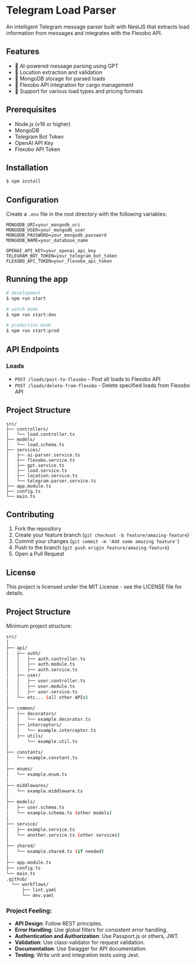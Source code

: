 # Telegram Load Parser

An intelligent Telegram message parser built with NestJS that extracts load information from messages and integrates with the Flexobo API.

## Features

- 🤖 AI-powered message parsing using GPT
- 📍 Location extraction and validation
- 💾 MongoDB storage for parsed loads
- 🔄 Flexobo API integration for cargo management
- 🚛 Support for various load types and pricing formats

## Prerequisites

- Node.js (v16 or higher)
- MongoDB
- Telegram Bot Token
- OpenAI API Key
- Flexobo API Token

## Installation

```bash
$ npm install
```

## Configuration

Create a `.env` file in the root directory with the following variables:

```env
MONGODB_URI=your_mongodb_uri
MONGODB_USER=your_mongodb_user
MONGODB_PASSWORD=your_mongodb_password
MONGODB_NAME=your_database_name

OPENAI_API_KEY=your_openai_api_key
TELEGRAM_BOT_TOKEN=your_telegram_bot_token
FLEXOBO_API_TOKEN=your_flexobo_api_token
```

## Running the app

```bash
# development
$ npm run start

# watch mode
$ npm run start:dev

# production mode
$ npm run start:prod
```

## API Endpoints

### Loads

- `POST /loads/post-to-flexobo` - Post all loads to Flexobo API
- `POST /loads/delete-from-flexobo` - Delete specified loads from Flexobo API

## Project Structure

```
src/
├── controllers/
│   └── load.controller.ts
├── models/
│   └── load.schema.ts
├── services/
│   ├── ai-parser.service.ts
│   ├── flexobo.service.ts
│   ├── gpt.service.ts
│   ├── load.service.ts
│   ├── location.service.ts
│   └── telegram-parser.service.ts
├── app.module.ts
├── config.ts
└── main.ts
```

## Contributing

1. Fork the repository
2. Create your feature branch (`git checkout -b feature/amazing-feature`)
3. Commit your changes (`git commit -m 'Add some amazing feature'`)
4. Push to the branch (`git push origin feature/amazing-feature`)
5. Open a Pull Request

## License

This project is licensed under the MIT License - see the LICENSE file for details.


## Project Structure

Minimum project structure:

```bash
src/
│
├── api/
│   ├── auth/
│   │   ├── auth.controller.ts
│   │   ├── auth.module.ts
│   │   ├── auth.service.ts
│   ├── user/
│   │   ├── user.controller.ts
│   │   ├── user.module.ts
│   │   ├── user.service.ts
│   └── etc... (all other APIs)
│
├── common/
│   ├── decorators/
│   │   └── example.decorator.ts
│   ├── interceptors/
│   │   └── example.interceptor.ts
│   ├── utils/
│       └── example.util.ts
│
├── constants/
│   └── example.constant.ts
│
├── enums/
│   └── example.enum.ts
│
├── middlewares/
│   └── example.middleware.ts
│
├── models/
│   ├── user.schema.ts
│   └── example.schema.ts (other models)
│
├── service/
│   ├── example.service.ts
│   └── another.service.ts (other services)
│
├── shared/
│   └── example.shared.ts (if needed)
│
├── app.module.ts
├── config.ts
└── main.ts
.github/
  └── workflows/
      ├── lint.yaml
      └── dev.yaml
```
	 
### Project Feeling:

- **API Design**: Follow REST principles.
- **Error Handling**: Use global filters for consistent error handling.
- **Authentication and Authorization**: Use Passport.js or others,  JWT.
- **Validation**: Use class-validator for request validation.
- **Documentation**: Use Swagger for API documentation.
- **Testing**: Write unit and integration tests using Jest.
